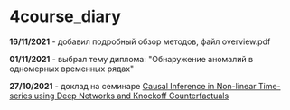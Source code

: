 # 4course_diary

**16/11/2021** - добавил подробный обзор методов, файл overview.pdf

**01/11/2021** - выбрал тему диплома: "Обнаружение аномалий в одномерных временных рядах"

**27/10/2021** - доклад на семинаре [Causal Inference in Non-linear Time-series using Deep Networks and Knockoff Counterfactuals](https://arxiv.org/pdf/2109.10817.pdf)

